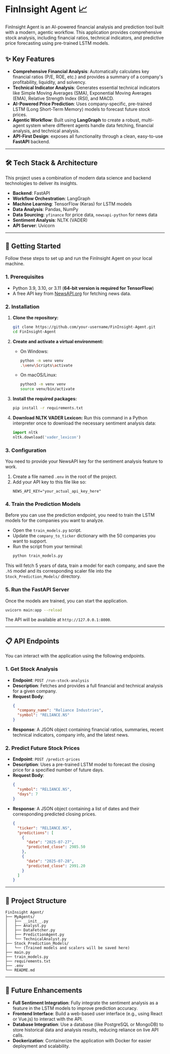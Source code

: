 # FinInsight Agent 📈

FinInsight Agent is an AI-powered financial analysis and prediction tool built with a modern, agentic workflow. This application provides comprehensive stock analysis, including financial ratios, technical indicators, and predictive price forecasting using pre-trained LSTM models.

## ✨ Key Features

  * **Comprehensive Financial Analysis**: Automatically calculates key financial ratios (P/E, ROE, etc.) and provides a summary of a company's profitability, liquidity, and solvency.
  * **Technical Indicator Analysis**: Generates essential technical indicators like Simple Moving Averages (SMA), Exponential Moving Averages (EMA), Relative Strength Index (RSI), and MACD.
  * **AI-Powered Price Prediction**: Uses company-specific, pre-trained LSTM (Long Short-Term Memory) models to forecast future stock prices.
  * **Agentic Workflow**: Built using **LangGraph** to create a robust, multi-agent system where different agents handle data fetching, financial analysis, and technical analysis.
  * **API-First Design**: exposes all functionality through a clean, easy-to-use **FastAPI** backend.

-----

## 🛠️ Tech Stack & Architecture

This project uses a combination of modern data science and backend technologies to deliver its insights.

  * **Backend**: FastAPI
  * **Workflow Orchestration**: LangGraph
  * **Machine Learning**: TensorFlow (Keras) for LSTM models
  * **Data Analysis**: Pandas, NumPy
  * **Data Sourcing**: `yfinance` for price data, `newsapi-python` for news data
  * **Sentiment Analysis**: NLTK (VADER)
  * **API Server**: Uvicorn

-----

## 🚀 Getting Started

Follow these steps to set up and run the FinInsight Agent on your local machine.

### **1. Prerequisites**

  * Python 3.9, 3.10, or 3.11 (**64-bit version is required for TensorFlow**)
  * A free API key from [NewsAPI.org](https://newsapi.org/) for fetching news data.

### **2. Installation**

1.  **Clone the repository:**

    ```bash
    git clone https://github.com/your-username/FinInsight-Agent.git
    cd FinInsight-Agent
    ```

2.  **Create and activate a virtual environment:**

      * On Windows:
        ```bash
        python -m venv venv
        .\venv\Scripts\activate
        ```
      * On macOS/Linux:
        ```bash
        python3 -m venv venv
        source venv/bin/activate
        ```

3.  **Install the required packages:**

    ```bash
    pip install -r requirements.txt
    ```

4.  **Download NLTK VADER Lexicon:**
    Run this command in a Python interpreter once to download the necessary sentiment analysis data:

    ```python
    import nltk
    nltk.download('vader_lexicon')
    ```

### **3. Configuration**

You need to provide your NewsAPI key for the sentiment analysis feature to work.

1.  Create a file named `.env` in the root of the project.
2.  Add your API key to this file like so:
    ```
    NEWS_API_KEY="your_actual_api_key_here"
    ```

### **4. Train the Prediction Models**

Before you can use the prediction endpoint, you need to train the LSTM models for the companies you want to analyze.

  * Open the `train_models.py` script.
  * Update the `company_to_ticker` dictionary with the 50 companies you want to support.
  * Run the script from your terminal:
    ```bash
    python train_models.py
    ```

This will fetch 5 years of data, train a model for each company, and save the `.h5` model and its corresponding scaler file into the `Stock_Prediction_Models/` directory.

### **5. Run the FastAPI Server**

Once the models are trained, you can start the application.

```bash
uvicorn main:app --reload
```

The API will be available at `http://127.0.0.1:8000`.

-----

## 📋 API Endpoints

You can interact with the application using the following endpoints.

### **1. Get Stock Analysis**

  * **Endpoint**: `POST /run-stock-analysis`
  * **Description**: Fetches and provides a full financial and technical analysis for a given company.
  * **Request Body**:
    ```json
    {
      "company_name": "Reliance Industries",
      "symbol": "RELIANCE.NS"
    }
    ```
  * **Response**: A JSON object containing financial ratios, summaries, recent technical indicators, company info, and the latest news.

### **2. Predict Future Stock Prices**

  * **Endpoint**: `POST /predict-prices`
  * **Description**: Uses a pre-trained LSTM model to forecast the closing price for a specified number of future days.
  * **Request Body**:
    ```json
    {
      "symbol": "RELIANCE.NS",
      "days": 7
    }
    ```
  * **Response**: A JSON object containing a list of dates and their corresponding predicted closing prices.
    ```json
    {
      "ticker": "RELIANCE.NS",
      "predictions": [
        {
          "date": "2025-07-27",
          "predicted_close": 2985.50
        },
        {
          "date": "2025-07-28",
          "predicted_close": 2991.20
        }
      ]
    }
    ```

-----

## 📂 Project Structure

```
FinInsight Agent/
├── MyAgents/
│   ├── __init__.py
│   ├── Analyst.py
│   ├── DataFetcher.py
│   ├── PredictionAgent.py
│   └── TechnicalAnalyst.py
├── Stock_Prediction_Models/
│   └── (Trained models and scalers will be saved here)
├── main.py
├── train_models.py
├── requirements.txt
├── .env
└── README.md
```

-----

## 🔮 Future Enhancements

  * **Full Sentiment Integration**: Fully integrate the sentiment analysis as a feature in the LSTM models to improve prediction accuracy.
  * **Frontend Interface**: Build a web-based user interface (e.g., using React or Vue.js) to interact with the API.
  * **Database Integration**: Use a database (like PostgreSQL or MongoDB) to store historical data and analysis results, reducing reliance on live API calls.
  * **Dockerization**: Containerize the application with Docker for easier deployment and scalability.
